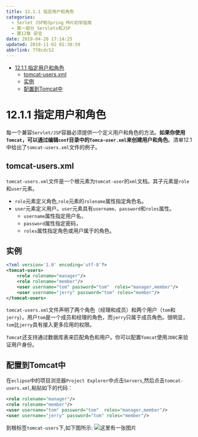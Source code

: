 ```yaml
---
title: 12.1.1 指定用户和角色
categories: 
  - Serlet JSP和Spring MVC初学指南
  - 第一部分 Servlets和JSP
  - 第12章 安全
date: 2019-04-20 17:14:25
updated: 2019-11-02 01:38:59
abbrlink: 7f8cdc52
---
```

- [12.1.1 指定用户和角色](/ReadingNotes/7f8cdc52/#12-1-1-指定用户和角色)
    - [tomcat-users.xml](/ReadingNotes/7f8cdc52/#tomcat-users-xml)
    - [实例](/ReadingNotes/7f8cdc52/#实例)
    - [配置到Tomcat中](/ReadingNotes/7f8cdc52/#配置到Tomcat中)

<!--more-->
<script src="https://cdn.bootcss.com/jquery/3.4.0/jquery.slim.min.js"></script>
<script>$(document).ready(function () {$(".post-body > ul:nth-child(1)").hide();});</script>

<!--end-->
# 12.1.1 指定用户和角色 #
每一个兼容`Servlet/JSP`容器必须提供一个定义用户和角色的方法。**如果你使用`Tomcat`，可以通过编辑`conf`目录中的`Tomca-user.xml`来创建用户和角色**。清单12.1中给出了`tomcat-users.xml`文件的例子。
## tomcat-users.xml ##
`tomcat-users.xml`文件是一个根元素为`tomcat-user`的`xml`文档。其子元素是`role`和`user`元素。
- `role`元素定义角色,`role`元素的`rolename`属性指定角色名。
- `user`元素定义用户。`user`元素具有`username`、`password`和`roles`属性。
    - `username`属性指定用户名，
    - `password`属性指定密码，
    - `roles`属性指定角色或用户属于的角色。

## 实例 ##
```xml
<?xml version='1.0' encoding='utf-8'?>
<tomcat-users>
    <role rolename="manager"/>
    <role rolename="member"/>
    <user username="tom" password="tom"  roles="manager,member"/>
    <user username="jerry" password="tom" roles="member"/>
</tomcat-users>
```
`tomcat-users.xml`文件声明了两个角色（经理和成员）和两个用户（`tom`和`jerry`）。用户`tom`是一个成员和经理的角色，而`jerry`只属于成员角色。很明显，`tom`比`jerry`具有接入更多应用的权限。

`Tomcat`还支持通过数据库表来匹配角色和用户。你可以配置`Tomcat`使用`JDBC`来验证用户身份。
## 配置到Tomcat中 ##
在`eclipse`中的项目浏览器`Project Explorer`中点击`Servers`,然后点击`tomcat-users.xml`,粘贴如下的代码：
```xml
<role rolename="manager"/>
<role rolename="member"/>
<user username="tom" password="tom"  roles="manager,member"/>
<user username="jerry" password="tom" roles="member"/>
```
到根标签`tomcat-users`下,如下图所示:
![这里有一张图片](https://image-1257720033.cos.ap-shanghai.myqcloud.com/blog/readbooknote/ServlerJSPAndSpring%20MVCChuXueZhiNan/Chapter12/5.png)
